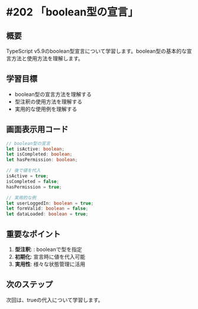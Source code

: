 # #202 「boolean型の宣言」

## 概要
TypeScript v5.9のboolean型宣言について学習します。boolean型の基本的な宣言方法と使用方法を理解します。

## 学習目標
- boolean型の宣言方法を理解する
- 型注釈の使用方法を理解する
- 実用的な使用例を理解する

## 画面表示用コード

```typescript
// boolean型の宣言
let isActive: boolean;
let isCompleted: boolean;
let hasPermission: boolean;

// 後で値を代入
isActive = true;
isCompleted = false;
hasPermission = true;

// 実用的な例
let userLoggedIn: boolean = true;
let formValid: boolean = false;
let dataLoaded: boolean = true;
```

## 重要なポイント
1. **型注釈**: : booleanで型を指定
2. **初期化**: 宣言時に値を代入可能
3. **実用性**: 様々な状態管理に活用

## 次のステップ
次回は、trueの代入について学習します。
